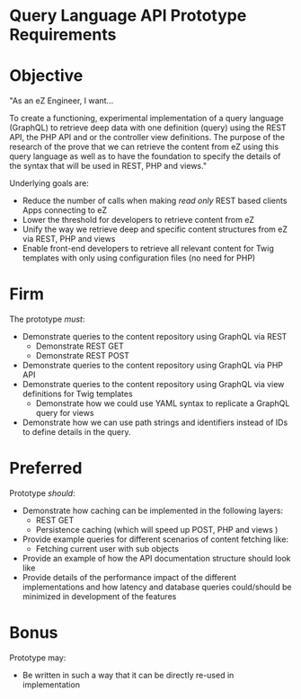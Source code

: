 # Query Language API Prototype Requirements

# Objective

"As an eZ Engineer, I want...

To create a functioning, experimental implementation of a query language (GraphQL) to retrieve deep data with one definition (query) using the REST API, the PHP API and or the controller view definitions. The purpose of the research of the prove that we can retrieve the content from eZ using this query language as well as to have the foundation to specify the details of the syntax that will be used in REST, PHP and views."

Underlying goals are:
* Reduce the number of calls when making *read only* REST based clients Apps connecting to eZ
* Lower the threshold for developers to retrieve content from eZ
* Unify the way we retrieve deep and specific content structures from eZ via REST, PHP and views
* Enable front-end developers to retrieve all relevant content for Twig templates with only using configuration files (no need for PHP)

# Firm
The prototype *must*:
* Demonstrate queries to the content repository using GraphQL via REST
    * Demonstrate REST GET
    * Demonstrate REST POST
* Demonstrate queries to the content repository using GraphQL via PHP API
* Demonstrate queries to the content repository using GraphQL via view definitions for Twig templates
    * Demonstrate how we could use YAML syntax to replicate a GraphQL query for views
* Demonstrate how we can use path strings and identifiers instead of IDs to define details in the query.

# Preferred
Prototype *should*:
* Demonstrate how caching can be implemented in the following layers:
    * REST GET
    * Persistence caching (which will speed up POST, PHP and views )
* Provide example queries for different scenarios of content fetching like:
    * Fetching current user with sub objects
* Provide an example of how the API documentation structure should look like
* Provide details of the performance impact of the different implementations and how latency and database queries could/should be minimized in development of the features

# Bonus
Prototype may:
* Be written in such a way that it can be directly re-used in implementation
